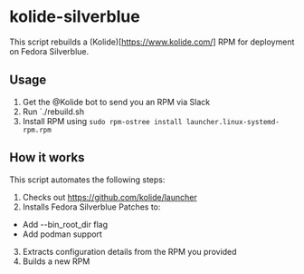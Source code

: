 # kolide-silverblue

This script rebuilds a (Kolide)[https://www.kolide.com/] RPM for deployment on Fedora Silverblue.

## Usage

1. Get the @Kolide bot to send you an RPM via Slack
2. Run `./rebuild.sh <path to RPM>
3. Install RPM using `sudo rpm-ostree install launcher.linux-systemd-rpm.rpm`

## How it works

This script automates the following steps:

1. Checks out https://github.com/kolide/launcher
2. Installs Fedora Silverblue Patches to:
  - Add --bin_root_dir flag
  - Add podman support
3. Extracts configuration details from the RPM you provided
4. Builds a new RPM
